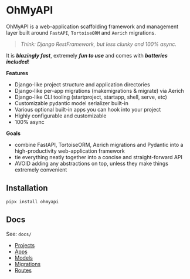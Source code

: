 # OhMyAPI

OhMyAPI is a web-application scaffolding framework and management layer built around `FastAPI`, `TortoiseORM` and `Aerich` migrations.

> *Think: Django RestFramework, but less clunky and 100% async.*

It is ***blazingly fast***, extremely ***fun to use*** and comes with ***batteries included***!

**Features**

- Django-like project structure and application directories
- Django-like per-app migrations (makemigrations & migrate) via Aerich
- Django-like CLI tooling (startproject, startapp, shell, serve, etc)
- Customizable pydantic model serializer built-in
- Various optional built-in apps you can hook into your project
- Highly configurable and customizable
- 100% async

**Goals**

- combine FastAPI, TortoiseORM, Aerich migrations and Pydantic into a high-productivity web-application framework
- tie everything neatly together into a concise and straight-forward API
- AVOID adding any abstractions on top, unless they make things extremely convenient

## Installation

```
pipx install ohmyapi
```


## Docs

See: `docs/`

- [Projects](docs/projects.md)
- [Apps](docs/apps.md)
- [Models](docs/models.md)
- [Migrations](docs/migrations.md)
- [Routes](docs/routes.md)
